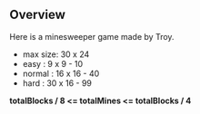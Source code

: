 ## Overview
Here is a minesweeper game made by Troy.

* max size: 30 x 24
* easy : 9 x 9 - 10
* normal : 16 x 16 - 40
* hard : 30 x 16 - 99

**totalBlocks / 8 <= totalMines <= totalBlocks / 4**